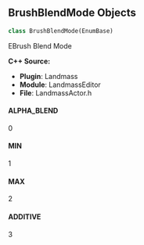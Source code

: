 ## BrushBlendMode Objects

```python
class BrushBlendMode(EnumBase)
```

EBrush Blend Mode

**C++ Source:**

- **Plugin**: Landmass
- **Module**: LandmassEditor
- **File**: LandmassActor.h

<a id="unreal.BrushBlendMode.ALPHA_BLEND"></a>

#### ALPHA_BLEND

0

<a id="unreal.BrushBlendMode.MIN"></a>

#### MIN

1

<a id="unreal.BrushBlendMode.MAX"></a>

#### MAX

2

<a id="unreal.BrushBlendMode.ADDITIVE"></a>

#### ADDITIVE

3

<a id="unreal.PropertyAnimatorClockMode"></a>